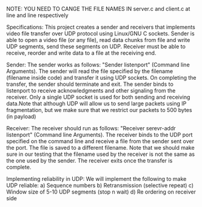 NOTE: YOU NEED TO CANGE THE FILE NAMES IN server.c and client.c at line and line respectively

Specifications:
This project creates a sender and receivers that implements video file transfer over UDP protocol using Linux/GNU C sockets. Sender is able to open a video file (or any file), read data chunks from file and write UDP segments, send these segments on UDP. Receiver must be able to receive, reorder and write data to a file at the receiving end.

Sender:
The sender works as follows: "Sender listenport" (Command line Arguments).
The sender will read the file specified by the filename (filename inside code) and transfer it using UDP sockets. On completing the transfer, the sender should terminate and exit. The sender binds to listenport to receive acknowledgments and other signaling from the receiver. Only a single UDP socket is used for both sending and receiving data.Note that although UDP will allow us to send large packets using IP fragmentation, but we make sure that we restrict our packets to 500 bytes (in payload)

Receiver:
The receiver should run as follows: "Receiver serevr-addr listenport" (Command line Arguments).
The receiver binds to the UDP port specified on the command line and receive a file from the sender sent over the port. The file is saved to a different filename. Note that we should make sure in our testing that the filename used by the receiver is not the same as the one used by the sender. The receiver exits once the transfer is complete.

Implementing reliability in UDP:
We will implement the following to make UDP reliable:
a) Sequence numbers
b) Retransmission (selective repeat)
c) Window size of 5-10 UDP segments (stop n wait)
d) Re ordering on receiver side 
 
 

